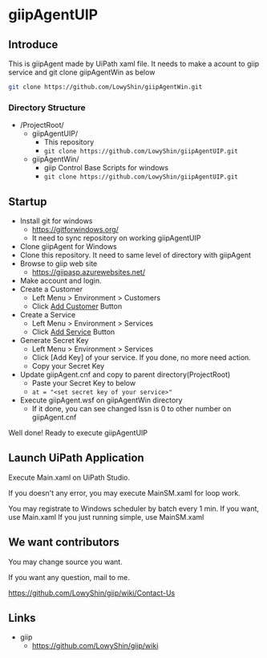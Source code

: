 # giipAgentUIP

## Introduce

This is giipAgent made by UiPath xaml file.
It needs to make a acount to giip service and git clone giipAgentWin as below

```sh
git clone https://github.com/LowyShin/giipAgentWin.git
```

### Directory Structure

* /ProjectRoot/
  * giipAgentUIP/
    * This repository
    * `git clone https://github.com/LowyShin/giipAgentUIP.git`
  * giipAgentWin/
    * giip Control Base Scripts for windows
    * `git clone https://github.com/LowyShin/giipAgentUIP.git`

## Startup

* Install git for windows
  * https://gitforwindows.org/
  * It need to sync repository on working giipAgentUIP
* Clone giipAgent for Windows
* Clone this repository. It need to same level of directory with giipAgent
* Browse to giip web site
  * https://giipasp.azurewebsites.net/
* Make account and login.
* Create a Customer
  * Left Menu > Environment > Customers
  * Click [Add Customer](https://giipasp.azurewebsites.net/view/SMAHTML/CustomerAdd.asp) Button 
* Create a Service
  * Left Menu > Environment > Services
  * Click [Add Service](https://giipasp.azurewebsites.net/view/SMAHTML/ServiceAdd.asp) Button 
* Generate Secret Key
  * Left Menu > Environment > Services
  * Click [Add Key] of your service. If you done, no more need action.
  * Copy your Secret Key
* Update giipAgent.cnf and copy to parent directory(ProjectRoot)
  * Paste your Secret Key to below
  * `at = "<set secret key of your service>"`
* Execute giipAgent.wsf on giipAgentWin directory
  * If it done, you can see changed lssn is 0 to other number on giipAgent.cnf

Well done! Ready to execute giipAgentUIP

## Launch UiPath Application

Execute Main.xaml on UiPath Studio.

If you doesn't any error, you may execute MainSM.xaml for loop work.

You may registrate to Windows scheduler by batch every 1 min. If you want, use Main.xaml
If you just running simple, use MainSM.xaml

## We want contributors

You may change source you want.

If you want any question, mail to me. 

https://github.com/LowyShin/giip/wiki/Contact-Us

## Links

* giip
  * https://github.com/LowyShin/giip/wiki
